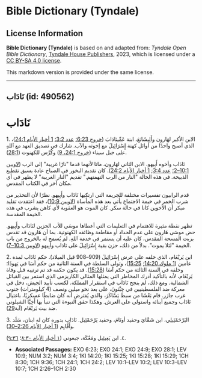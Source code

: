 # Bible Dictionary (Tyndale)

## License Information

**Bible Dictionary (Tyndale)** is based on and adapted from: _Tyndale Open Bible Dictionary_, [Tyndale House Publishers](https://tyndaleopenresources.com/), 2023, which is licensed under a [CC BY-SA 4.0 license](https://creativecommons.org/licenses/by-sa/4.0/legalcode.en).

This markdown version is provided under the same license.



--------------------------------

## نَادَاب (id: 490562)

نَادَاب
=======

1\. الابن الأكبر لهَارون وأَلِيشَابَعَ، ابنة عَمِّينَادَابَ ([خروج 6:23؛](https://ref.ly/Exod6:23) [عدد 3:2؛](https://ref.ly/Num3:2) [1 أخبار الأيام 24:1](https://ref.ly/1Chr24:1))، الذي أصبح واحدًا من أوائل كهنة إِسْرَائِيلَ مع إخوته والآب. شارك في تصديق العهد مع ٱللهِ على جبل سيناء ([خروج 24:1، 9](https://ref.ly/Exod24:1,Exod24:9)) وكُرَّس للكهنوت ([28:1](https://ref.ly/Exod28:1)).

نَادَاب وأخوه أَبِيهو، الابن الثاني لهَارون، ماتا لأنهما قدما "نارًا غريبة" إلى الرب ([لاويين 10:1–2؛](https://ref.ly/Lev10:1-Lev10:2) [عدد 3:4](https://ref.ly/Num3:4); [1 أخبار الأيام 24:2](https://ref.ly/1Chr24:2)). كان تقديم البخور في الصباح عادة يسبق تقطيع الذبيحة. في هذه الحالة "النار من الرب التهمتهم." تقديم "النار الغريبة" لا يظهر في أي مكان آخر في الكتاب المقدس.

قدم الرابيون تفسيرات مختلفة للجريمة التي ارتكبها نَادَاب وأَبِيهو. نظرًا لأن التحذير من شرب الخمر في خيمة الاجتماع يأتي بعد هذه المأساة ([لاويين 10:9](https://ref.ly/Lev10:9))، فقد اعتقدت تقليد مبكر أن الأخوين كانا في حالة سكر. كان الموت هو العقوبة لأي كاهن يشرب في هذه الخيمة المقدسة.

تظهر نقطة مثيرة للاهتمام في التعليمات التي أعطاها موسَى للأب الحزين لنَادَاب وأَبِيهو. حض موسَى هَارون على عدم الحداد أو مقاطعة وظائفه الكهنوتية. بما أن هَارون قد تقدس بزيت المسحة المقدس، كان عليه أن يستمر في خدمة ٱللهِ. لم يُسمح له بالخروج من باب الخيمة "لئلا يموت". بدلاً من ذلك، حزن بقية إِسْرَائِيلَ على نَادَاب وأَبِيهو ([لاويين 10:3–7](https://ref.ly/Lev10:3-Lev10:7)).

2\. ابن يَربْعَام، الذي خلفه على عرش إِسْرَائِيلَ (909–908 قبل الميلاد). حكم نَادَاب لمدة عامين ([1 ملوك 14:20](https://ref.ly/1Kgs14:20); [15:25](https://ref.ly/1Kgs15:25))، وتولى السلطة في السنة الثانية من حكم آسَا في يَهوذَا؛ وخلفه في السنة الثالثة من حكم آسَا ([15:28](https://ref.ly/1Kgs15:28)). قد يكون حكمه قد تم ترتيبه قبل وفاة يَربْعَام، لأنه بالتأكيد أدرك المخاطر التي يمثلها المثالي الكاريزمي الذي استمر بين القبائل الشمالية. ومع ذلك، لم ينجح نَادَاب في استقرار المملكة. لكسب تأييد الجيش، دخل في معركة ضد الفلسطينيين في جِبَّثونَ، على بعد نحو ميلين ونصف (4 كيلومترات) جنوب غرب جازر. قام بَعْشَا من سبط يَسَّاكَرَ، والذي يُفترض أنه كان ضابطًا عسكريًا، باغتيال نَادَاب وجميع أبنائه واستولى على العرش. وهكذا حقق النبوءة التي تنبأ بها أَخِيَّا الشيلوني ضد بيت يَربْعَام (آية[29](https://ref.ly/1Kgs15:29)).

3\. اليَرْحَمْئِيلِي، ابن شَمَّايَ وحفيد أونَامَ، وحفيد يَرْحَمْئِيل. نَادَاب بدوره كان له ابنان، سَلَد وأَفَّايِم ([1 أخبار الأيام 2:26–30](https://ref.ly/1Chr2:26-1Chr2:30)).

٤. ابن يَعِيئِيل ومَعْكَة، جبعوني ([١ أخبار الأيام ٨:٣٠](https://ref.ly/1Chr8:30)؛ [٩:٣٦](https://ref.ly/1Chr9:36)).

* **Associated Passages:** EXO 6:23; EXO 24:1; EXO 24:9; EXO 28:1; LEV 10:9; NUM 3:2; NUM 3:4; 1KI 14:20; 1KI 15:25; 1KI 15:28; 1KI 15:29; 1CH 8:30; 1CH 9:36; 1CH 24:1; 1CH 24:2; LEV 10:1–LEV 10:2; LEV 10:3–LEV 10:7; 1CH 2:26–1CH 2:30

